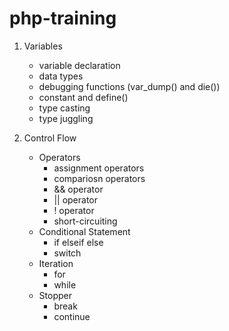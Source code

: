 # php-training

1. Variables
    - variable declaration
    - data types
    - debugging functions (var_dump() and die())
    - constant and define()
    - type casting
    - type juggling

2. Control Flow
    - Operators
        - assignment operators
        - compariosn operators
        - && operator
        - || operator
        - ! operator
        - short-circuiting
    - Conditional Statement
        - if elseif else
        - switch
    - Iteration
        - for 
        - while 
    - Stopper
        - break
        - continue
